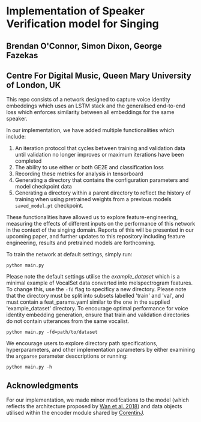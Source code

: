 <h1>Implementation of Speaker Verification model for Singing</h1>

<h2>Brendan O'Connor, Simon Dixon, George Fazekas</h2>

<h2>Centre For Digital Music, Queen Mary University of London, UK</h2>

This repo consists of a network designed to capture voice identity embeddings which uses an LSTM stack and the generalised end-to-end loss which enforces similarity between all embeddings for the same speaker. 

In our implementation, we have added multiple functionalities which include:

1. An iteration protocol that cycles between training and validation data until validation no longer improves or maximum iterations have been completed
2. The ability to use either or both GE2E and classification loss
2. Recording these metrics for analysis in tensorboard
3. Generating a directory that contains the configuration parameters and model checkpoint data
4. Generating a directory within a parent directory to reflect the history of training when using pretrained weights from a previous models `saved_model.pt` checkpoint.

These functionalities have allowed us to explore feature-engineering, measuring the effects of different inputs on the performance of this network in the context of the singing domain. Reports of this will be presented in our upcoming paper, and further updates to this repository including feature engineering, results and pretrained models are forthcoming.


To train the network at default settings, simply run:
```
python main.py
```

Please note the default settings utilise the _example_dataset_ which is a minimal example of VocalSet data converted into melspectrogram features. To change this, use the `-fd` flag to specificy a new directory. Please note that the directory must be split into subsets labelled 'train' and 'val', and must contain a feat_params.yaml similar to the one in the supplied 'example_dataset' directory. To encourage optimal performance for voice identity embedding generation, ensure that train and validation directories do not contain utterances from the same vocalist.

```
python main.py -fd=path/to/dataset
```

We encourage users to explore directory path specifications, hyperparameters, and other implementation parameters by either examining the `argparse` parameter desccriptions or running:

```
python main.py -h
```

<h2>Acknowledgments</h2>

For our implementation, we made minor modifcations to the model (which reflects the architecture proposed by [Wan et al. 2018](10.1109/ICASSP.2018.8462665)) and data objects utilised within the encoder module shared by [CorentinJ](https://github.com/CorentinJ/Real-Time-Voice-Cloning).